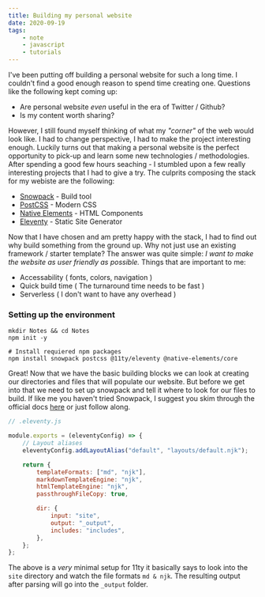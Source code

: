 ```yaml
---
title: Building my personal website
date: 2020-09-19
tags:
    - note
    - javascript
    - tutorials
---
```


I've been putting off building a personal website for such a long time. I couldn't find a good enough reason to spend time creating one. Questions like the following kept coming up:

-   Are personal website _even_ useful in the era of Twitter / Github?
-   Is my content worth sharing?

However, I still found myself thinking of what my _"corner"_ of the web would look like. I had to change perspective, I had to make the project interesting enough. Luckily turns out that making a personal website is the perfect opportunity to pick-up and learn some new technologies / methodologies. After spending a good few hours seaching - I stumbled upon a few really interesting projects that I had to give a try. The culprits composing the stack for my webiste are the following:

-   [Snowpack](https://www.snowpack.dev/) - Build tool
-   [PostCSS](https://postcss.org/) - Modern CSS
-   [Native Elements](https://native-elements.dev/) - HTML Components
-   [Eleventy](https://www.11ty.dev/) - Static Site Generator

Now that I have chosen and am pretty happy with the stack, I had to find out why build something from the ground up. Why not just use an existing framework / starter template? The answer was quite simple: _I want to make the website as user friendly as possible._ Things that are important to me:

-   Accessability ( fonts, colors, navigation )
-   Quick build time ( The turnaround time needs to be fast )
-   Serverless ( I don't want to have any overhead )

### Setting up the environment

```shell
mkdir Notes && cd Notes
npm init -y

# Install requiered npm packages
npm install snowpack postcss @11ty/eleventy @native-elements/core
```

Great! Now that we have the basic building blocks we can look at creating our directories and files that will populate our website. But before we get into that we need to set up snowpack and tell it where to look for our files to build. If like me you haven't tried Snowpack, I suggest you skim through the official docs [here](https://www.snowpack.dev/#config-files) or just follow along.

```js
// .eleventy.js

module.exports = (eleventyConfig) => {
    // Layout aliases
    eleventyConfig.addLayoutAlias("default", "layouts/default.njk");

    return {
        templateFormats: ["md", "njk"],
        markdownTemplateEngine: "njk",
        htmlTemplateEngine: "njk",
        passthroughFileCopy: true,

        dir: {
            input: "site",
            output: "_output",
            includes: "includes",
        },
    };
};
```

The above is a _very_ minimal setup for 11ty it basically says to look into the `site` directory and watch the file formats `md & njk`. The resulting output after parsing will go into the `_output` folder.
